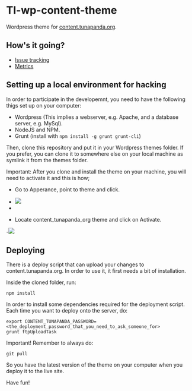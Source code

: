 # TI-wp-content-theme
Wordpress theme for [content.tunapanda.org](http://content.tunapanda.org/).

## How's it going?

* [Issue tracking](https://waffle.io/tunapanda/TI-wp-content-theme/)
* [Metrics](https://www.dasheroo.com/reports/48fa1964f67d528a166fa6bc976f897d/public)

## Setting up a local environment for hacking

In order to participate in the developemnt, you need to have the following thigs set up on your computer:

 * Wordpress (This implies a webserver, e.g. Apache, and a database server, e.g. MySql).
 * NodeJS and NPM.
 * Grunt (install with `npm install -g grunt grunt-cli`)

Then, clone this repository and put it in your Wordpress themes folder. If you prefer, you can clone it to somewhere else on your local machine as symlink it from the themes folder. 

Important: After you clone and install the theme on your machine, you will need to activate it and this is how;
- Go to Apperance, point to theme and click.
 

- <img src="https://raw.githubusercontent.com/tunapanda/TI-wp-content-theme/master/theme_lead.png"> 
-

- Locate content_tunapanda_org theme and click on Activate.


-<img src="https://raw.githubusercontent.com/tunapanda/TI-wp-content-theme/master/activate_lead.png">

## Deploying

There is a deploy script that can upload your changes to content.tunapanda.org. In order to use it, it first needs a bit of installation.

Inside the cloned folder, run:
```
npm install
```
In order to install some dependencies required for the deployment script. Each time you want to deploy onto the server, do:

```
export CONTENT_TUNAPANDA_PASSWORD=<the_deployment_password_that_you_need_to_ask_someone_for>
grunt ftpUploadTask
```

Important! Remember to always do:

```
git pull
```

So you have the latest version of the theme on your computer when you deploy it to the live site.

Have fun!
